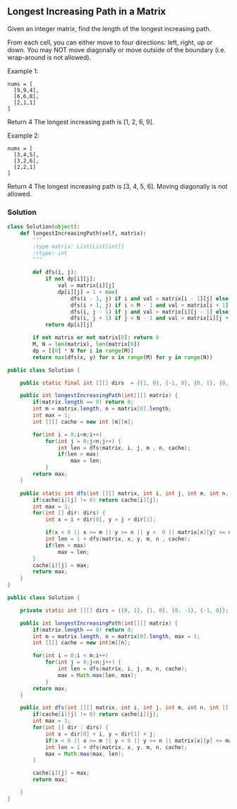## Longest Increasing Path in a Matrix


Given an integer matrix, find the length of the longest increasing path.

From each cell, you can either move to four directions: left, right, up or down. You may NOT move diagonally or move outside of the boundary (i.e. wrap-around is not allowed).

Example 1:
```
nums = [
  [9,9,4],
  [6,6,8],
  [2,1,1]
]
```
Return 4
The longest increasing path is [1, 2, 6, 9].

Example 2:
```
nums = [
  [3,4,5],
  [3,2,6],
  [2,2,1]
]
```
Return 4
The longest increasing path is [3, 4, 5, 6]. Moving diagonally is not allowed.

### Solution

```python
class Solution(object):
    def longestIncreasingPath(self, matrix):
        """
        :type matrix: List[List[int]]
        :rtype: int
        """

        def dfs(i, j):
            if not dp[i][j]:
                val = matrix[i][j]
                dp[i][j] = 1 + max(
                    dfs(i - 1, j) if i and val > matrix[i - 1][j] else 0,
                    dfs(i + 1, j) if i < M - 1 and val > matrix[i + 1][j] else 0,
                    dfs(i, j - 1) if j and val > matrix[i][j - 1] else 0,
                    dfs(i, j + 1) if j < N - 1 and val > matrix[i][j + 1] else 0)
            return dp[i][j]

        if not matrix or not matrix[0]: return 0
        M, N = len(matrix), len(matrix[0])
        dp = [[0] * N for i in range(M)]
        return max(dfs(x, y) for x in range(M) for y in range(N))
```

```java
public class Solution {

    public static final int [][] dirs  = {{1, 0}, {-1, 0}, {0, 1}, {0, -1}};

    public int longestIncreasingPath(int[][] matrix) {
        if(matrix.length == 0) return 0;
        int m = matrix.length, n = matrix[0].length;
        int max = 1;
        int [][] cache = new int [m][n];

        for(int i = 0;i<m;i++)
            for(int j = 0;j<n;j++) {
                int len = dfs(matrix, i, j, m , n, cache);
                if(len > max)
                    max = len;
            }
        return max;
    }

    public static int dfs(int [][] matrix, int i, int j, int m, int n, int [][] cache) {
        if(cache[i][j] != 0) return cache[i][j];
        int max = 1;
        for(int [] dir: dirs) {
            int x = i + dir[0], y = j + dir[1];

            if(x < 0 || x >= m || y >= n || y <  0 || matrix[x][y] <= matrix[i][j]) continue;
            int len = 1 + dfs(matrix, x, y, m, n , cache);
            if(len > max)
                max = len;
        }
        cache[i][j] = max;
        return max;
    }
}
```

```java
public class Solution {

    private static int [][] dirs = {{0, 1}, {1, 0}, {0, -1}, {-1, 0}};

    public int longestIncreasingPath(int[][] matrix) {
        if(matrix.length == 0) return 0;
        int m = matrix.length, n = matrix[0].length, max = 1;
        int [][] cache = new int[m][n];

        for(int i = 0;i < m;i++)
            for(int j = 0;j<n;j++) {
                int len = dfs(matrix, i, j, m, n, cache);
                max = Math.max(len, max);
            }
        return max;
    }

    public int dfs(int [][] matrix, int i, int j, int m, int n, int [][] cache) {
        if(cache[i][j] != 0) return cache[i][j];
        int max = 1;
        for(int [] dir : dirs) {
            int x = dir[0] + i, y = dir[1] + j;
            if(x < 0 || x >= m || y < 0 || y >= n || matrix[x][y] <= matrix[i][j]) continue;
            int len = 1 + dfs(matrix, x, y, m, n, cache);
            max = Math.max(max, len);
        }

        cache[i][j] = max;
        return max;

    }
}
```

